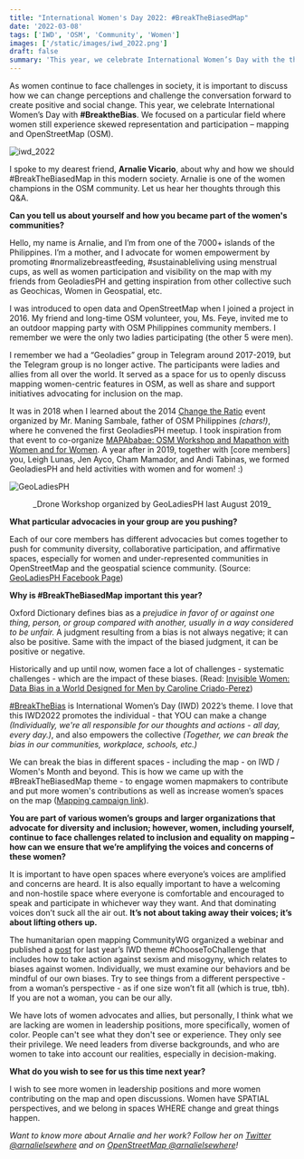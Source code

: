 ```yaml
---
title: "International Women's Day 2022: #BreakTheBiasedMap"
date: '2022-03-08'
tags: ['IWD', 'OSM', 'Community', 'Women']
images: ['/static/images/iwd_2022.png']
draft: false
summary: 'This year, we celebrate International Women’s Day with the theme #BreaktheBias. As women continue to face challenges in society, Arnalie Vicario discusses how we can change perceptions and challenge the conversation forward to create positive and social change on mapping.'
---
```


As women continue to face challenges in society, it is important to discuss how we can change perceptions and challenge the conversation forward to create positive and social change. This year, we celebrate International Women’s Day with **#BreaktheBias**. We focused on a particular field where women still experience skewed representation and participation – mapping and OpenStreetMap (OSM).

![iwd_2022](/static/images/iwd_2022.png)

I spoke to my dearest friend, **Arnalie Vicario**, about why and how we should #BreakTheBiasedMap in this modern society. Arnalie is one of the women champions in the OSM community. Let us hear her thoughts through this Q&A.

**Can you tell us about yourself and how you became part of the women's communities?**

Hello, my name is Arnalie, and I’m from one of the 7000+ islands of the Philippines. I’m a mother, and I advocate for women empowerment by promoting #normalizebreastfeeding, #sustainableliving using menstrual cups, as well as women participation and visibility on the map with my friends from GeoladiesPH and getting inspiration from other collective such as Geochicas, Women in Geospatial, etc.

I was introduced to open data and OpenStreetMap when I joined a project in 2016. My friend and long-time OSM volunteer, you, Ms. Feye, invited me to an outdoor mapping party with OSM Philippines community members. I remember we were the only two ladies participating (the other 5 were men).

I remember we had a “Geoladies” group in Telegram around 2017-2019, but the Telegram group is no longer active. The participants were ladies and allies from all over the world. It served as a space for us to openly discuss mapping women-centric features in OSM, as well as share and support initiatives advocating for inclusion on the map.

It was in 2018 when I learned about the 2014 [Change the Ratio](https://www.slideshare.net/esambale/geoladies-20140609) event organized by Mr. Maning Sambale, father of OSM Philippines _(chars!)_, where he convened the first GeoladiesPH meetup. I took inspiration from that event to co-organize [MAPAbabae: OSM Workshop and Mapathon with Women and for Women](https://www.openstreetmap.org/user/arnalielsewhere/diary/43568). A year after in 2019, together with [core members] you, Leigh Lunas, Jen Ayco, Cham Mamador, and Andi Tabinas, we formed GeoladiesPH and held activities with women and for women! :)

![GeoLadiesPH](/static/images/geoladies_drones.jpg)

<center>_Drone Workshop organized by GeoLadiesPH last August 2019_</center>

**What particular advocacies in your group are you pushing?**

Each of our core members has different advocacies but comes together to push for community diversity, collaborative participation, and affirmative spaces, especially for women and under-represented communities in OpenStreetMap and the geospatial science community. (Source: [GeoLadiesPH Facebook Page](https://www.facebook.com/geoladiesph))

**Why is #BreakTheBiasedMap important this year?**

Oxford Dictionary defines bias as a _prejudice in favor of or against one thing, person, or group compared with another, usually in a way considered to be unfair._ A judgment resulting from a bias is not always negative; it can also be positive. Same with the impact of the biased judgment, it can be positive or negative.

Historically and up until now, women face a lot of challenges - systematic challenges - which are the impact of these biases. (Read: [Invisible Women: Data Bias in a World Designed for Men by Caroline Criado-Perez](https://g.co/kgs/sXEVyg))

[#BreakTheBias](https://www.internationalwomensday.com/Theme) is International Women’s Day (IWD) 2022’s theme. I love that this IWD2022 promotes the individual - that YOU can make a change _(Individually, we're all responsible for our thoughts and actions - all day, every day.)_, and also empowers the collective _(Together, we can break the bias in our communities, workplace, schools, etc.)_

We can break the bias in different spaces - including the map - on IWD / Women's Month and beyond. This is how we came up with the #BreakTheBiasedMap theme - to engage women mapmakers to contribute and put more women's contributions as well as increase women’s spaces on the map ([Mapping campaign link](https://www.facebook.com/geoladiesph/posts/699561378059865)).

**You are part of various women’s groups and larger organizations that advocate for diversity and inclusion; however, women, including yourself, continue to face challenges related to inclusion and equality on mapping – how can we ensure that we’re amplifying the voices and concerns of these women?**

It is important to have open spaces where everyone’s voices are amplified and concerns are heard. It is also equally important to have a welcoming and non-hostile space where everyone is comfortable and encouraged to speak and participate in whichever way they want. And that dominating voices don’t suck all the air out. **It’s not about taking away their voices; it’s about lifting others up.**

The humanitarian open mapping CommunityWG organized a webinar and published a [post](https://www.hotosm.org/updates/why-and-how-challenging-sexism-and-misogyny-in-the-open-mapping-ecosystem/) for last year’s IWD theme #ChooseToChallenge that includes how to take action against sexism and misogyny, which relates to biases against women. Individually, we must examine our behaviors and be mindful of our own biases. Try to see things from a different perspective - from a woman’s perspective - as if one size won’t fit all (which is true, tbh). If you are not a woman, you can be our ally.

We have lots of women advocates and allies, but personally, I think what we are lacking are women in leadership positions, more specifically, women of color. People can't see what they don't see or experience. They only see their privilege. We need leaders from diverse backgrounds, and who are women to take into account our realities, especially in decision-making.

**What do you wish to see for us this time next year?**

I wish to see more women in leadership positions and more women contributing on the map and open discussions. Women have SPATIAL perspectives, and we belong in spaces WHERE change and great things happen.

_Want to know more about Arnalie and her work? Follow her on [Twitter @arnalielsewhere](https://twitter.com/arnalielsewhere) and on [OpenStreetMap @arnalielsewhere](https://www.openstreetmap.org/user/arnalielsewhere)!_
